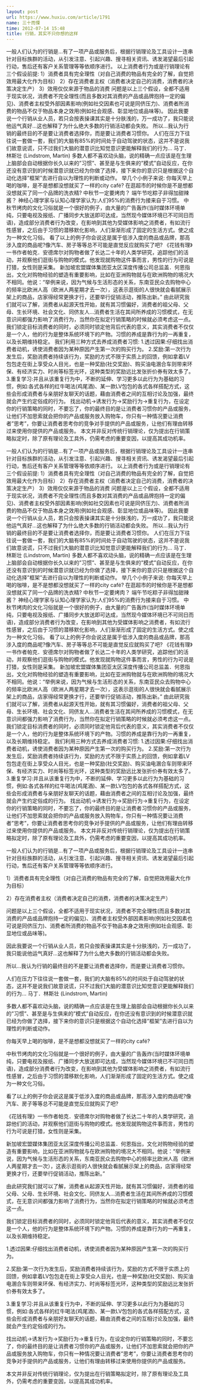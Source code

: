 ```yaml
---
layout: post
url: https://www.huxiu.com/article/1791
name: 三十而慄
time: 2012-07-14 15:48
title: 行销，其实不只你想的这样
---
```

一般人们认为的行销是…有了一项产品或服务后，根据行销理论及工具设计一连串针对目标族群的活动，从引发注意、引起兴趣、搜寻相关资讯、诱发渴望最后引起行动，售后还有客户关系管理等等依顺序进行。 以上消费者行为或是行销理论有三个假设前提: 1）消费者具有完全理性（对自己消费的物品有完全的了解，自觉把效用最大化作为目标） 2）存在消费者主权（消费者决定自己的消费，消费者的决策决定生产） 3）效用仅仅来源于物品的消费 问题是以上三个假设，全都不适用于现实状况，消费者不完全理性(而且多数对其消费的产品或品牌抱持一定的偏见)、消费者主权受外部因素影响(例如社交因素也可说是同侪压力)、消费者所消费的物品不仅于物品本身之效用(例如社会观感、彰显地位或品味等)。 因此我要说一个行销从业人员，若只会按表操课其实是十分肤浅的，万一成功了，我只能说他运气真好…这也解释了为什么绝大多数的行销活动都会失败。 所以…我认为行销的最终目的不是要让消费者选择你，而是要让消费者习惯你。 人们在压力下往往说一套做一套，我们的大脑有85%的时间处于自动驾驶的状态，这并不是说我们故意说谎，只不过我们大脑的潜意识比知觉意识更能解释我们的行为… 马丁．林斯壮 (Lindstrom, Martin) 多数人都不喜欢动头脑，说的精确一点应该是在生理上脑部会自动根据你长久以来的”习惯”、甚至是与生俱来的”模式”自动反应，在你还没有意识到的时候潜意识就已经为你做了选择，接下来你的意识只是根据这个自动化选择”框架”去进行自以为理性的判断或动作。 举几个小例子来说: 你每天早上喝的咖啡，是不是想都没想就买了一样的city café? 在逛超市的时候你是不是想都没想就买了同一个品牌的洗衣精? 中秋节一定要烤肉？ 端午节吃粽子非得加甜辣酱？ 神经心理学家与认知心理学家认为:人们95%的消费行为接来自于习惯。 中秋节烤肉的文化习俗就是一个很好的例子，由大量的广告轰炸(当时媒体环境单纯，只要电视及报纸、广播同步大放送即可达成，当然现今媒体环境已不可同日而语)，造成部分消费者行为改变，在影响到其他为受媒体影响之消费者，有如流行性感冒，之后由于习惯的潜移默化影响，人们渐渐形成了固定的生活方式。使之成为一种文化习俗。 看了以上的例子你会说这是属于低涉入度的商品或品牌，那高涉入度的商品呢?像汽车、房子等等总不可能是直觉反应就购买了吧? 《花钱有理》一书作者帕克．安德席尔对购物者做了长达二十年的人类学研究，追踪他们的活动，并观察他们逛街与购物的模式。他发现就购物这件事而言，男性的行为可说是打猎，女性则是采集。 新加坡宏盟媒体集团亚太区深度传播公司总监盖．何恩指出，文化对购物经验的塑造有重要影响，比如在亚洲购物就与在欧洲购物的境况大不相同。他说：“举例来说，因为气候与生活形态的关系，东南亚民众去购物中心的频率比欧洲人高（欧洲人两星期才去一次），这表示逛街的人很快就会看腻展示架上的商品，店家得经常更换才行，还要举行促销活动，推陈出新。” 由此研究我们就可以了解，消费者从起源天性开始，就有其习惯偏好，消费者的祖父母、父母、生长环境、社会文化、同侪友人…消费者生活在其间所养成的习惯模式，在无意识间都强力影响了消费行为，当然你在拟定行销策略的时候就必须考虑这一点。 我们锁定目标消费者的同时，必须同时锁定他背后代表的意义，其实消费者不仅仅是一个人，他的行为是整体系统环境下的产物。习惯的养成是靠行为的一再重复，以及长期维持稳定。 我们利用三种方式去养成消费者习惯: 1.透过因果:仔细找出消费者动机，诱使消费者因为某种原因产生第一次的购买行为。 2.奖励:第一次行为发生后，奖励消费者持续该行为，奖励的方式不限于实质上的回馈，例如拿着LV包包走在街上享受众人目光，也是一种奖励(社交奖励)、购买油电溷合车则带来环保、有经济实力、时尚等标签光环，这种类型的奖励远比发张折价券有效太多了。 3.重复学习:并且从该重复行为中，不断的延伸、学习更多以此行为为基础的习惯，例如:各式各样的红牛喝法(鸡尾酒)、某一款LV包包的各式各样搭配方式，这些会形成消费者与亲朋好友聊天的话题，藉由消费者之间的互相讨论及加强，最终就会产生约定俗成的行为。 找出动机→诱发行为→奖励行为→重复行为，在设定你的行销策略的同时，不要忘了，你的最终目的是让消费者习惯你的产品或服务，让他们不加思索就会把你的产品或服务放入购物车，你只有一种情况要让消费者”思考”，你要让消费者思考你的竞争对手提供的产品或服务，让他们有理由转移过来使用你提供的产品或服务。 本文并非反对传统行销理论，仅为提出在行销策略拟定时，除了原有理论及工具外，仍需考虑的重要变因，以提高其成功机率。

一般人们认为的行销是…有了一项产品或服务后，根据行销理论及工具设计一连串针对目标族群的活动，从引发注意、引起兴趣、搜寻相关资讯、诱发渴望最后引起行动，售后还有客户关系管理等等依顺序进行。 以上消费者行为或是行销理论有三个假设前提: 1）消费者具有完全理性（对自己消费的物品有完全的了解，自觉把效用最大化作为目标） 2）存在消费者主权（消费者决定自己的消费，消费者的决策决定生产） 3）效用仅仅来源于物品的消费 问题是以上三个假设，全都不适用于现实状况，消费者不完全理性(而且多数对其消费的产品或品牌抱持一定的偏见)、消费者主权受外部因素影响(例如社交因素也可说是同侪压力)、消费者所消费的物品不仅于物品本身之效用(例如社会观感、彰显地位或品味等)。 因此我要说一个行销从业人员，若只会按表操课其实是十分肤浅的，万一成功了，我只能说他运气真好…这也解释了为什么绝大多数的行销活动都会失败。 所以…我认为行销的最终目的不是要让消费者选择你，而是要让消费者习惯你。 人们在压力下往往说一套做一套，我们的大脑有85%的时间处于自动驾驶的状态，这并不是说我们故意说谎，只不过我们大脑的潜意识比知觉意识更能解释我们的行为… 马丁．林斯壮 (Lindstrom, Martin) 多数人都不喜欢动头脑，说的精确一点应该是在生理上脑部会自动根据你长久以来的”习惯”、甚至是与生俱来的”模式”自动反应，在你还没有意识到的时候潜意识就已经为你做了选择，接下来你的意识只是根据这个自动化选择”框架”去进行自以为理性的判断或动作。 举几个小例子来说: 你每天早上喝的咖啡，是不是想都没想就买了一样的city café? 在逛超市的时候你是不是想都没想就买了同一个品牌的洗衣精? 中秋节一定要烤肉？ 端午节吃粽子非得加甜辣酱？ 神经心理学家与认知心理学家认为:人们95%的消费行为接来自于习惯。 中秋节烤肉的文化习俗就是一个很好的例子，由大量的广告轰炸(当时媒体环境单纯，只要电视及报纸、广播同步大放送即可达成，当然现今媒体环境已不可同日而语)，造成部分消费者行为改变，在影响到其他为受媒体影响之消费者，有如流行性感冒，之后由于习惯的潜移默化影响，人们渐渐形成了固定的生活方式。使之成为一种文化习俗。 看了以上的例子你会说这是属于低涉入度的商品或品牌，那高涉入度的商品呢?像汽车、房子等等总不可能是直觉反应就购买了吧? 《花钱有理》一书作者帕克．安德席尔对购物者做了长达二十年的人类学研究，追踪他们的活动，并观察他们逛街与购物的模式。他发现就购物这件事而言，男性的行为可说是打猎，女性则是采集。 新加坡宏盟媒体集团亚太区深度传播公司总监盖．何恩指出，文化对购物经验的塑造有重要影响，比如在亚洲购物就与在欧洲购物的境况大不相同。他说：“举例来说，因为气候与生活形态的关系，东南亚民众去购物中心的频率比欧洲人高（欧洲人两星期才去一次），这表示逛街的人很快就会看腻展示架上的商品，店家得经常更换才行，还要举行促销活动，推陈出新。” 由此研究我们就可以了解，消费者从起源天性开始，就有其习惯偏好，消费者的祖父母、父母、生长环境、社会文化、同侪友人…消费者生活在其间所养成的习惯模式，在无意识间都强力影响了消费行为，当然你在拟定行销策略的时候就必须考虑这一点。 我们锁定目标消费者的同时，必须同时锁定他背后代表的意义，其实消费者不仅仅是一个人，他的行为是整体系统环境下的产物。习惯的养成是靠行为的一再重复，以及长期维持稳定。 我们利用三种方式去养成消费者习惯: 1.透过因果:仔细找出消费者动机，诱使消费者因为某种原因产生第一次的购买行为。 2.奖励:第一次行为发生后，奖励消费者持续该行为，奖励的方式不限于实质上的回馈，例如拿着LV包包走在街上享受众人目光，也是一种奖励(社交奖励)、购买油电溷合车则带来环保、有经济实力、时尚等标签光环，这种类型的奖励远比发张折价券有效太多了。 3.重复学习:并且从该重复行为中，不断的延伸、学习更多以此行为为基础的习惯，例如:各式各样的红牛喝法(鸡尾酒)、某一款LV包包的各式各样搭配方式，这些会形成消费者与亲朋好友聊天的话题，藉由消费者之间的互相讨论及加强，最终就会产生约定俗成的行为。 找出动机→诱发行为→奖励行为→重复行为，在设定你的行销策略的同时，不要忘了，你的最终目的是让消费者习惯你的产品或服务，让他们不加思索就会把你的产品或服务放入购物车，你只有一种情况要让消费者”思考”，你要让消费者思考你的竞争对手提供的产品或服务，让他们有理由转移过来使用你提供的产品或服务。 本文并非反对传统行销理论，仅为提出在行销策略拟定时，除了原有理论及工具外，仍需考虑的重要变因，以提高其成功机率。

一般人们认为的行销是…有了一项产品或服务后，根据行销理论及工具设计一连串针对目标族群的活动，从引发注意、引起兴趣、搜寻相关资讯、诱发渴望最后引起行动，售后还有客户关系管理等等依顺序进行。

1）消费者具有完全理性（对自己消费的物品有完全的了解，自觉把效用最大化作为目标）

2）存在消费者主权（消费者决定自己的消费，消费者的决策决定生产）

问题是以上三个假设，全都不适用于现实状况，消费者不完全理性(而且多数对其消费的产品或品牌抱持一定的偏见)、消费者主权受外部因素影响(例如社交因素也可说是同侪压力)、消费者所消费的物品不仅于物品本身之效用(例如社会观感、彰显地位或品味等)。

因此我要说一个行销从业人员，若只会按表操课其实是十分肤浅的，万一成功了，我只能说他运气真好…这也解释了为什么绝大多数的行销活动都会失败。

所以…我认为行销的最终目的不是要让消费者选择你，而是要让消费者习惯你。

人们在压力下往往说一套做一套，我们的大脑有85%的时间处于自动驾驶的状态，这并不是说我们故意说谎，只不过我们大脑的潜意识比知觉意识更能解释我们的行为… 马丁．林斯壮 (Lindstrom, Martin)

多数人都不喜欢动头脑，说的精确一点应该是在生理上脑部会自动根据你长久以来的”习惯”、甚至是与生俱来的”模式”自动反应，在你还没有意识到的时候潜意识就已经为你做了选择，接下来你的意识只是根据这个自动化选择”框架”去进行自以为理性的判断或动作。

你每天早上喝的咖啡，是不是想都没想就买了一样的city café?

中秋节烤肉的文化习俗就是一个很好的例子，由大量的广告轰炸(当时媒体环境单纯，只要电视及报纸、广播同步大放送即可达成，当然现今媒体环境已不可同日而语)，造成部分消费者行为改变，在影响到其他为受媒体影响之消费者，有如流行性感冒，之后由于习惯的潜移默化影响，人们渐渐形成了固定的生活方式。使之成为一种文化习俗。

看了以上的例子你会说这是属于低涉入度的商品或品牌，那高涉入度的商品呢?像汽车、房子等等总不可能是直觉反应就购买了吧?

《花钱有理》一书作者帕克．安德席尔对购物者做了长达二十年的人类学研究，追踪他们的活动，并观察他们逛街与购物的模式。他发现就购物这件事而言，男性的行为可说是打猎，女性则是采集。

新加坡宏盟媒体集团亚太区深度传播公司总监盖．何恩指出，文化对购物经验的塑造有重要影响，比如在亚洲购物就与在欧洲购物的境况大不相同。他说：“举例来说，因为气候与生活形态的关系，东南亚民众去购物中心的频率比欧洲人高（欧洲人两星期才去一次），这表示逛街的人很快就会看腻展示架上的商品，店家得经常更换才行，还要举行促销活动，推陈出新。”

由此研究我们就可以了解，消费者从起源天性开始，就有其习惯偏好，消费者的祖父母、父母、生长环境、社会文化、同侪友人…消费者生活在其间所养成的习惯模式，在无意识间都强力影响了消费行为，当然你在拟定行销策略的时候就必须考虑这一点。

我们锁定目标消费者的同时，必须同时锁定他背后代表的意义，其实消费者不仅仅是一个人，他的行为是整体系统环境下的产物。习惯的养成是靠行为的一再重复，以及长期维持稳定。

1.透过因果:仔细找出消费者动机，诱使消费者因为某种原因产生第一次的购买行为。

2.奖励:第一次行为发生后，奖励消费者持续该行为，奖励的方式不限于实质上的回馈，例如拿着LV包包走在街上享受众人目光，也是一种奖励(社交奖励)、购买油电溷合车则带来环保、有经济实力、时尚等标签光环，这种类型的奖励远比发张折价券有效太多了。

3.重复学习:并且从该重复行为中，不断的延伸、学习更多以此行为为基础的习惯，例如:各式各样的红牛喝法(鸡尾酒)、某一款LV包包的各式各样搭配方式，这些会形成消费者与亲朋好友聊天的话题，藉由消费者之间的互相讨论及加强，最终就会产生约定俗成的行为。

找出动机→诱发行为→奖励行为→重复行为，在设定你的行销策略的同时，不要忘了，你的最终目的是让消费者习惯你的产品或服务，让他们不加思索就会把你的产品或服务放入购物车，你只有一种情况要让消费者”思考”，你要让消费者思考你的竞争对手提供的产品或服务，让他们有理由转移过来使用你提供的产品或服务。

本文并非反对传统行销理论，仅为提出在行销策略拟定时，除了原有理论及工具外，仍需考虑的重要变因，以提高其成功机率。

